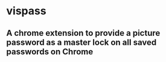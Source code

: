 # vispass

## A chrome extension to provide a picture password as a master lock on all saved passwords on Chrome
